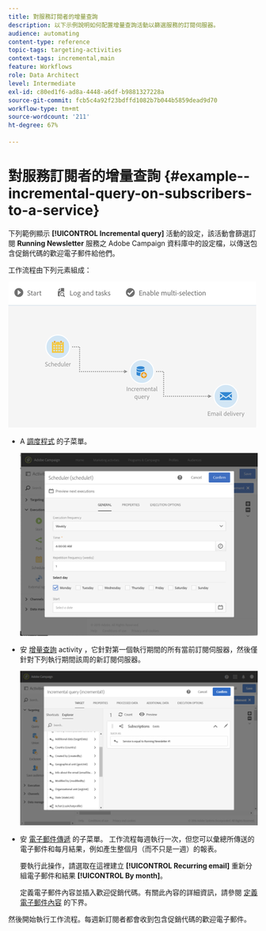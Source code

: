 ```yaml
---
title: 對服務訂閱者的增量查詢
description: 以下示例說明如何配置增量查詢活動以篩選服務的訂閱伺服器。
audience: automating
content-type: reference
topic-tags: targeting-activities
context-tags: incremental,main
feature: Workflows
role: Data Architect
level: Intermediate
exl-id: c80ed1f6-ad8a-4448-a6df-b9881327228a
source-git-commit: fcb5c4a92f23bdffd1082b7b044b5859dead9d70
workflow-type: tm+mt
source-wordcount: '211'
ht-degree: 67%

---
```


# 對服務訂閱者的增量查詢 {#example--incremental-query-on-subscribers-to-a-service}

下列範例顯示 **[!UICONTROL Incremental query]** 活動的設定，該活動會篩選訂閱 **Running Newsletter** 服務之 Adobe Campaign 資料庫中的設定檔，以傳送包含促銷代碼的歡迎電子郵件給他們。

工作流程由下列元素組成：

![](assets/incremental_query_example1.png)

* A [調度程式](../../automating/using/scheduler.md) 的子菜單。

   ![](assets/incremental_query_example2.png)

* 安 [增量查詢](../../automating/using/incremental-query.md) activity ，它針對第一個執行期間的所有當前訂閱伺服器，然後僅針對下列執行期間該周的新訂閱伺服器。

   ![](assets/incremental_query_example3.png)

* 安 [電子郵件傳遞](../../automating/using/email-delivery.md) 的子菜單。 工作流程每週執行一次，但您可以彙總所傳送的電子郵件和每月結果，例如產生整個月（而不只是一週）的報表。

   要執行此操作，請選取在這裡建立 **[!UICONTROL Recurring email]** 重新分組電子郵件和結果 **[!UICONTROL By month]**。

   定義電子郵件內容並插入歡迎促銷代碼。有關此內容的詳細資訊，請參閱 [定義電子郵件內容](../../designing/using/personalization.md) 的下界。

然後開始執行工作流程。每週新訂閱者都會收到包含促銷代碼的歡迎電子郵件。
